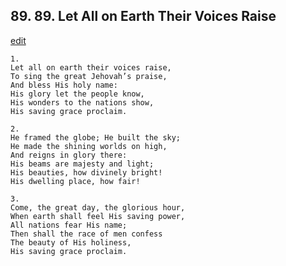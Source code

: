 
## 89.  89. Let All on Earth Their Voices Raise
[edit](https://docs.google.com/document/d/1HbM4kk5AfODjUw7Y2ySg8JVOFeWrHSlM/edit?mode=html)






    1.
    Let all on earth their voices raise,
    To sing the great Jehovah’s praise,
    And bless His holy name:
    His glory let the people know,
    His wonders to the nations show,
    His saving grace proclaim.

    2.
    He framed the globe; He built the sky;
    He made the shining worlds on high,
    And reigns in glory there:
    His beams are majesty and light;
    His beauties, how divinely bright!
    His dwelling place, how fair!

    3.
    Come, the great day, the glorious hour,
    When earth shall feel His saving power,
    All nations fear His name;
    Then shall the race of men confess
    The beauty of His holiness,
    His saving grace proclaim.

